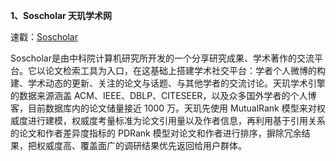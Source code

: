 

**1、Soscholar 天玑学术网**

速戳：[Soscholar](http://soscholar.com/top_news)


Soscholar是由中科院计算机研究所开发的一个分享研究成果、学术著作的交流平台。它以论文检索工具为入口，在这基础上搭建学术社交平台：学者个人微博的构建、学术动态的更新、关注的论文与话题、与其他学者的交流讨论。天玑学术引擎的数据来源涵盖 ACM、IEEE、DBLP、CITESEER，以及众多国外学者的个人博客，目前数据库内的论文储量接近 1000 万。天玑先使用 MutualRank 模型来对权威度进行建模，权威度考量标准为论文引用量以及作者信息，再利用基于引用关系的论文和作者差异度指标的 PDRank 模型对论文和作者进行排序，摒除冗余结果，把权威度高、覆盖面广的调研结果优先返回给用户群体。















































